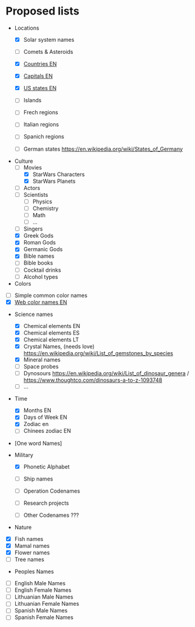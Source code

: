 
# Proposed lists
- Locations
  - [x] Solar system names
  - [ ] Comets & Asteroids
  - [x] [Countries EN ](locations/country-names-en.csv)
  - [x] [Capitals EN](locations/country-capital-nemes-en.csv)
  - [x] [US states EN](locations/us-state-names-en.csv)
  - [ ] Islands
  - [ ] Frech regions
  - [ ] Italian regions
  - [ ] Spanich regions
  - [ ] German states  https://en.wikipedia.org/wiki/States_of_Germany
  
  
- Culture
  - [ ] Movies
    - [x] StarWars Characters
    - [x] StarWars Planets
  - [ ] Actors
  - [ ] Scientists
    - [ ] Physics
    - [ ] Chemistry
    - [ ] Math
    - [ ] ...
  - [ ] Singers
  - [x] Greek Gods
  - [x] Roman Gods
  - [x] Germanic Gods
  - [x] Bible names
  - [ ] Bible books
  - [ ] Cocktail drinks
  - [ ] Alcohol types
  
 - Colors
  - [ ] Simple common color names
  - [x] [Web color names EN](colors/web-color-names.csv)
  
- Science names
  - [x] Chemical elements EN
  - [x] Chemical elements ES
  - [x] Chemical elements LT
  - [x] Crystal Names, (needs love) https://en.wikipedia.org/wiki/List_of_gemstones_by_species
  - [x] Mineral names  
  - [ ] Space probes
  - [ ] Dynosours https://en.wikipedia.org/wiki/List_of_dinosaur_genera / https://www.thoughtco.com/dinosaurs-a-to-z-1093748
  - [ ] ...
 
- Time
  - [x] Months EN
  - [x] Days of Week EN
  - [x] Zodiac en
  - [ ] Chinees zodiac EN
  
 - [One word Names]
 
- Military 
   - [x] Phonetic Alphabet    
   - [ ] Ship names
   - [ ] Operation Codenames
   - [ ] Research projects
   - [ ] Other Codenames ???   


- Nature
 - [x] Fish names
 - [x] Mamal names
 - [x] Flower names
 - [ ] Tree names

- Peoples Names
 - [ ] English Male Names
 - [ ] English Female Names
 - [ ] Lithuanian Male Names
 - [ ] Lithuanian Female Names
 - [ ] Spanish Male Names
 - [ ] Spanish Female Names
